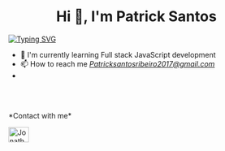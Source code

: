 

<h1 align="center">Hi 👋, I'm Patrick Santos</h1>

[![Typing SVG](https://readme-typing-svg.demolab.com/?font=Fira+Code&size=28&pause=1000&center=true&width=1200&lines=Front-end+Developer;Always+learning++new+things++)](https://git.io/typing-svg)
- 🌱 I'm currently learning Full stack JavaScript development
- 📫 How to reach me *Patricksantosribeiro2017@gmail.com*
- 
<br>
<br>

<p align="left">
*Contact with me*
  </p>

<a href="https://www.linkedin.com/in/patrick-santos-162899207/" target="_blank"><img align="center" src="https://raw.githubusercontent.com/rahuldkjain/github-profile-readme-generator/master/src/images/icons/Social/linked-in-alt.svg" alt="Jonathanferreirar" height="30" width="40" /></a>


